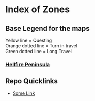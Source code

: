 # Index of Zones

## Base Legend for the maps  
Yellow line = Questing  
Orange dotted line = Turn in travel  
Green dotted line = Long Travel  

### [Hellfire Peninsula](./Hellfire/index.md)


## Repo Quicklinks
- [Some Link](https://github.com/Freezy3/Freezy3-TBC-Questing-Guide)
